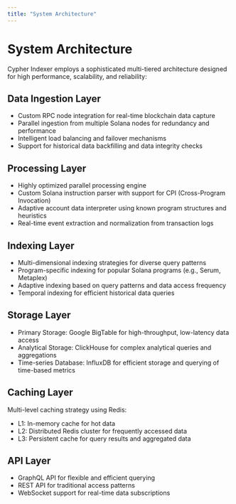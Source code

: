 ```yaml
---
title: "System Architecture"
---
```


# System Architecture

Cypher Indexer employs a sophisticated multi-tiered architecture designed for high performance, scalability, and reliability:

## Data Ingestion Layer

- Custom RPC node integration for real-time blockchain data capture
- Parallel ingestion from multiple Solana nodes for redundancy and performance
- Intelligent load balancing and failover mechanisms
- Support for historical data backfilling and data integrity checks

## Processing Layer

- Highly optimized parallel processing engine
- Custom Solana instruction parser with support for CPI (Cross-Program Invocation)
- Adaptive account data interpreter using known program structures and heuristics
- Real-time event extraction and normalization from transaction logs

## Indexing Layer

- Multi-dimensional indexing strategies for diverse query patterns
- Program-specific indexing for popular Solana programs (e.g., Serum, Metaplex)
- Adaptive indexing based on query patterns and data access frequency
- Temporal indexing for efficient historical data queries

## Storage Layer

- Primary Storage: Google BigTable for high-throughput, low-latency data access
- Analytical Storage: ClickHouse for complex analytical queries and aggregations
- Time-series Database: InfluxDB for efficient storage and querying of time-based metrics

## Caching Layer

Multi-level caching strategy using Redis:
- L1: In-memory cache for hot data
- L2: Distributed Redis cluster for frequently accessed data
- L3: Persistent cache for query results and aggregated data

## API Layer

- GraphQL API for flexible and efficient querying
- REST API for traditional access patterns
- WebSocket support for real-time data subscriptions